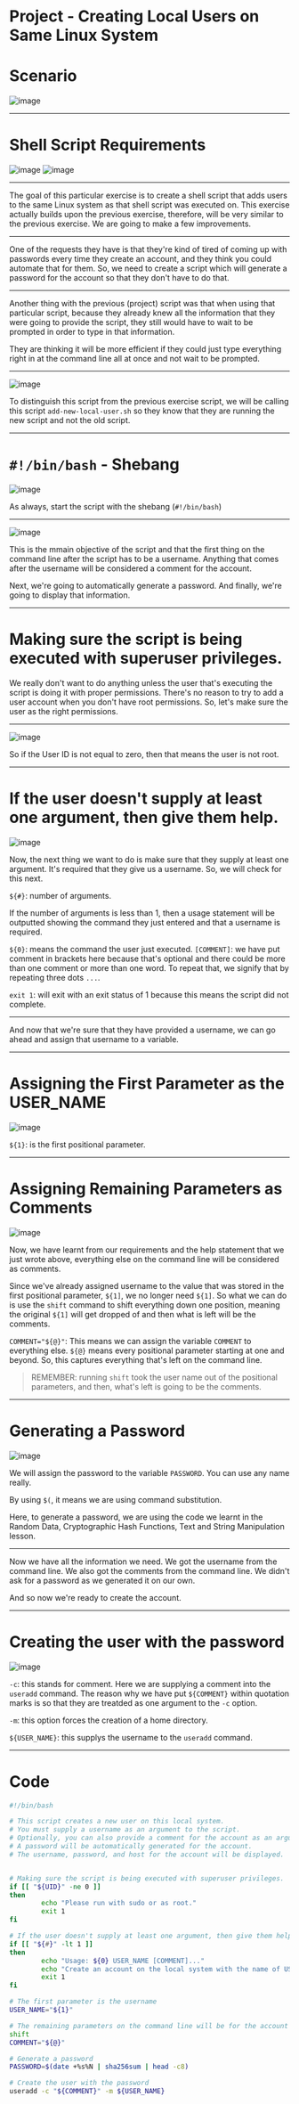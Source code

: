 # Project - Creating Local Users on Same Linux System

# Scenario 

![image](https://user-images.githubusercontent.com/107522496/210058965-87abbd79-270e-4178-b19c-2b1a3b19be75.png)

---

# Shell Script Requirements 

![image](https://user-images.githubusercontent.com/107522496/210059013-dffb5821-821a-4a38-b41a-e67156d467f8.png)
![image](https://user-images.githubusercontent.com/107522496/210059042-3cc73b2e-6094-42e2-b600-091f86707e8f.png)

---

The goal of this particular exercise is to create a shell script that adds users to the same Linux system as that shell script was executed on. This exercise actually builds upon the previous exercise, therefore, will be very similar to the previous exercise. We are going to make a few improvements.

---

One of the requests they have is that they're kind of tired of coming up with passwords every time they create an account, and they think you could automate that for them. So, we need to create a script which will generate a password for the account so that they don't have to do that.

---

Another thing with the previous (project) script was that when using that particular script, because they already knew all the information that they were going to provide the script, they still would have to wait to be prompted in order to type in that information.

They are thinking it will be more efficient if they could just type everything right in at the command line all at once and not wait to be prompted.

---

![image](https://user-images.githubusercontent.com/107522496/210060478-a0ceed94-013e-49b2-ad68-7258ffbcf79c.png)

To distinguish this script from the previous exercise script, we will be calling this script `add-new-local-user.sh` so they know that they are running the new script and not the old script.

---

# `#!/bin/bash` - Shebang 

![image](https://user-images.githubusercontent.com/107522496/210061299-06d57c01-a012-45f0-9685-220b56a156ad.png)

As always, start the script with the shebang (`#!/bin/bash`)

---

![image](https://user-images.githubusercontent.com/107522496/210061711-4e604dba-b251-4289-8ad2-baa356bf1e8d.png)

This is the mmain objective of the script and that the first thing on the command line after the script has to be a username. Anything that comes after the username will be considered a comment for the account.

Next, we're going to automatically generate a password. And finally, we're going to display that information.


---

# Making sure the script is being executed with superuser privileges.

We really don't want to do anything unless the user that's executing the script is doing it with proper permissions. There's no reason to try to add a user account when you don't have root permissions. So, let's make sure the user as the right permissions.

---

![image](https://user-images.githubusercontent.com/107522496/210062330-eb791daa-79d3-4939-8c20-673d641e1e5d.png)

So if the User ID is not equal to zero, then that means the user is not root.

---

# If the user doesn't supply at least one argument, then give them help.

![image](https://user-images.githubusercontent.com/107522496/210063365-09c1aca9-335c-413e-912c-94c88d127066.png)

Now, the next thing we want to do is make sure that they supply at least one argument. It's required that they give us a username. So, we will check for this next.

`${#}`: number of arguments.

If the number of arguments is less than 1, then a usage statement will be outputted showing the command they just entered and that a username is required. 

`${0}`: means the command the user just executed. 
`[COMMENT]`: we have put comment in brackets here because that's optional and there could be more than one comment or more than one word. To repeat that, we signify that by repeating three dots `...`.

`exit 1`: will exit with an exit status of 1 because this means the script did not complete. 

---

And now that we're sure that they have provided a username, we can go ahead and assign that username to a variable.

---

# Assigning the First Parameter as the USER_NAME

![image](https://user-images.githubusercontent.com/107522496/210063704-8b4245db-cc89-4c31-8034-8870f6fa4875.png)

`${1}`: is the first positional parameter.

---

# Assigning Remaining Parameters as Comments 

![image](https://user-images.githubusercontent.com/107522496/210063896-240ef62f-acc9-4b20-a7ac-a20428ad6487.png)

Now, we have learnt from our requirements and the help statement that we just wrote above, everything else on the command line will be considered as comments.


Since we've already assigned username to the value that was stored in the first positional parameter, `${1]`,  we no longer need `${1]`. So what we can do is use the `shift` command to shift everything down one position, meaning the original `${1]` will get dropped of and then what is left will be the comments.

`COMMENT="${@}"`: This means we can assign the variable `COMMENT` to everything else. `${@}` means every positional parameter starting at one and beyond. So, this captures everything that's left on the command line.

> REMEMBER: running `shift` took the user name out of the positional parameters, and then, what's left is going to be the comments.

---

# Generating a Password

![image](https://user-images.githubusercontent.com/107522496/210065353-f7a469f2-5f78-4caa-8a3d-dc773245ac13.png)

We will assign the password to the variable `PASSWORD`. You can use any name really.

By using `$(`, it means we are using command substitution. 

Here, to generate a password, we are using the code we learnt in the Random Data, Cryptographic Hash Functions, Text and String Manipulation lesson. 

---

Now we have all the information we need. We got the username from the command line. We also got the comments from the command line. We didn't ask for a password as we generated it on our own.

And so now we're ready to create the account.

---

# Creating the user with the password

![image](https://user-images.githubusercontent.com/107522496/210065643-01a23457-6c0b-45b1-bb68-27c7faf950a9.png)


`-c`: this stands for comment. Here we are supplying a comment into the `useradd` command. The reason why we have put `${COMMENT}` within quotation marks is so that they are treatded as one argument to the `-c` option.

`-m`: this option forces the creation of a home directory.

`${USER_NAME}`: this supplys the username to the `useradd` command. 










---

# Code 

```bash
#!/bin/bash

# This script creates a new user on this local system.
# You must supply a username as an argument to the script.
# Optionally, you can also provide a comment for the account as an argument.
# A password will be automatically generated for the account.
# The username, password, and host for the account will be displayed. 


# Making sure the script is being executed with superuser privileges.
if [[ "${UID}" -ne 0 ]]
then
        echo "Please run with sudo or as root."
        exit 1
fi

# If the user doesn't supply at least one argument, then give them help
if [[ "${#}" -lt 1 ]]
then
        echo "Usage: ${0} USER_NAME [COMMENT]..."
        echo "Create an account on the local system with the name of USER_NAME and a comments field of COMMENT." 
        exit 1
fi

# The first parameter is the username 
USER_NAME="${1}"

# The remaining parameters on the command line will be for the account comments.
shift
COMMENT="${@}"

# Generate a password
PASSWORD=$(date +%s%N | sha256sum | head -c8)

# Create the user with the password
useradd -c "${COMMENT}" -m ${USER_NAME}

```






















































